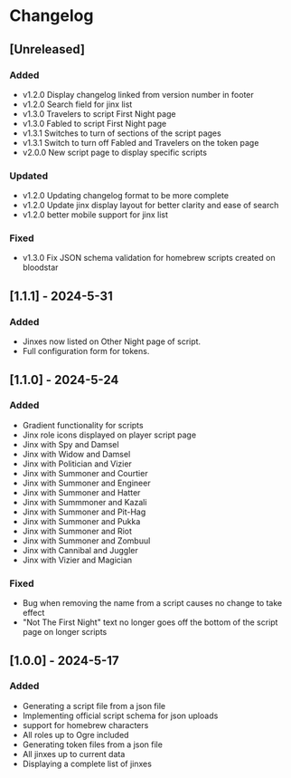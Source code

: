 # Changelog

## [Unreleased]

### Added
- v1.2.0 Display changelog linked from version number in footer
- v1.2.0 Search field for jinx list
- v1.3.0 Travelers to script First Night page
- v1.3.0 Fabled to script First Night page
- v1.3.1 Switches to turn of sections of the script pages
- v1.3.1 Switch to turn off Fabled and Travelers on the token page
- v2.0.0 New script page to display specific scripts

### Updated
- v1.2.0 Updating changelog format to be more complete
- v1.2.0 Update jinx display layout for better clarity and ease of search
- v1.2.0 better mobile support for jinx list

### Fixed
- v1.3.0 Fix JSON schema validation for homebrew scripts created on bloodstar

## [1.1.1] - 2024-5-31

### Added
- Jinxes now listed on Other Night page of script.
- Full configuration form for tokens.

## [1.1.0] - 2024-5-24

### Added
- Gradient functionality for scripts
- Jinx role icons displayed on player script page
- Jinx with Spy and Damsel
- Jinx with Widow and Damsel
- Jinx with Politician and Vizier
- Jinx with Summoner and Courtier
- Jinx with Summoner and Engineer
- Jinx with Summoner and Hatter
- Jinx with Summmoner and Kazali
- Jinx with Summoner and Pit-Hag
- Jinx with Summoner and Pukka
- Jinx with Summoner and Riot
- Jinx with Summoner and Zombuul
- Jinx with Cannibal and Juggler
- Jinx with Vizier and Magician

### Fixed
- Bug when removing the name from a script causes no change to take effect
- "Not The First Night" text no longer goes off the bottom of the script page on longer scripts

## [1.0.0] - 2024-5-17

### Added
- Generating a script file from a json file
- Implementing official script schema for json uploads
- support for homebrew characters
- All roles up to Ogre included
- Generating token files from a json file
- All jinxes up to current data
- Displaying a complete list of jinxes